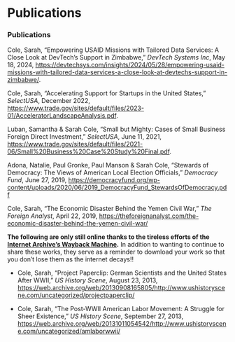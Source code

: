 Publications
================

### Publications

Cole, Sarah, “Empowering USAID Missions with Tailored Data Services: A
Close Look at DevTech’s Support in Zimbabwe,” *DevTech Systems Inc*, May
18, 2024,
<https://devtechsys.com/insights/2024/05/28/empowering-usaid-missions-with-tailored-data-services-a-close-look-at-devtechs-support-in-zimbabwe/>.

Cole, Sarah, “Accelerating Support for Startups in the United States,”
*SelectUSA*, December 2022,
<https://www.trade.gov/sites/default/files/2023-01/AcceleratorLandscapeAnalysis.pdf>.

Luban, Samantha & Sarah Cole, “Small but Mighty: Cases of Small Business
Foreign Direct Investment,” *SelectUSA*, June 11, 2021,
<https://www.trade.gov/sites/default/files/2021-06/Small%20Business%20Case%20Study%20Final.pdf>.

Adona, Natalie, Paul Gronke, Paul Manson & Sarah Cole, “Stewards of
Democracy: The Views of American Local Election Officials,” *Democracy
Fund*, June 27, 2019,
<https://democracyfund.org/wp-content/uploads/2020/06/2019_DemocracyFund_StewardsOfDemocracy.pdf>

Cole, Sarah, “The Economic Disaster Behind the Yemen Civil War,” *The
Foreign Analyst*, April 22, 2019,
<https://theforeignanalyst.com/the-economic-disaster-behind-the-yemen-civil-war/>

**The following are only still online thanks to the tireless efforts of
the [Internet Archive’s Wayback Machine](https://web.archive.org/).** In
addition to wanting to continue to share these works, they serve as a
reminder to download your work so that you don’t lose them as the
internet decays!!

- Cole, Sarah, “Project Paperclip: German Scientists and the United
  States After WWII,” *US History Scene*, August 23, 2013,
  <https://web.archive.org/web/20130908165805/http://www.ushistoryscene.com/uncategorized/projectpaperclip/>

- Cole, Sarah, “The Post-WWII American Labor Movement: A Struggle for
  Sheer Existence,” *US History Scene*, September 27, 2013,
  <https://web.archive.org/web/20131011054542/http://www.ushistoryscene.com/uncategorized/amlaborwwii/>
